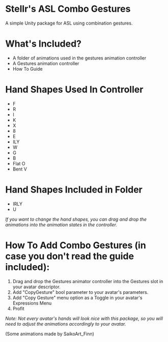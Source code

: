# Stellr's ASL Combo Gestures
A simple Unity package for ASL using combination gestures.


# What's Included?
- A folder of animations used in the gestures animation controller
- A Gestures animation controller
- How To Guide


# Hand Shapes Used In Controller
- F
- R
- I
- K
- X
- 8
- E
- ILY
- W
- G
- B
- Flat O
- Bent V

# Hand Shapes Included in Folder
- IRLY
- U

*If you want to change the hand shapes, you can drag and drop the animations into the animation states in the controller.*


# How To Add Combo Gestures (in case you don't read the guide included):
1. Drag and drop the Gestures animator controller into the Gestures slot in your avatar descriptor.
2. Add "CopyGesture" bool parameter to your avatar's parameters.
3. Add "Copy Gesture" menu option as a Toggle in your avatar's Expressions Menu
4. Profit


*Note: Not every avatar's hands will look nice with this package, so you will need to adjust the animations accordingly to your avatar.*

(Some animations made by SaikoArt_Finn)
